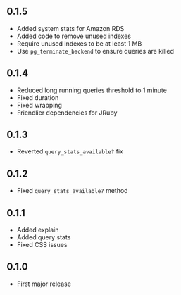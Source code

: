## 0.1.5

- Added system stats for Amazon RDS
- Added code to remove unused indexes
- Require unused indexes to be at least 1 MB
- Use `pg_terminate_backend` to ensure queries are killed

## 0.1.4

- Reduced long running queries threshold to 1 minute
- Fixed duration
- Fixed wrapping
- Friendlier dependencies for JRuby

## 0.1.3

- Reverted `query_stats_available?` fix

## 0.1.2

- Fixed `query_stats_available?` method

## 0.1.1

- Added explain
- Added query stats
- Fixed CSS issues

## 0.1.0

- First major release
